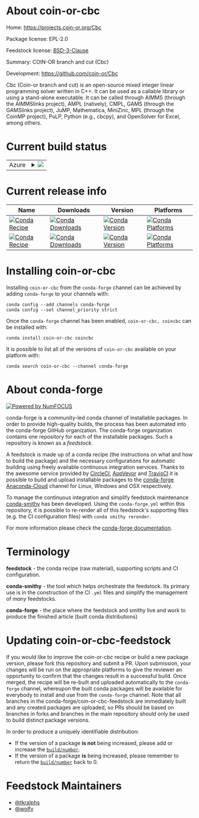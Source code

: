 About coin-or-cbc
=================

Home: https://projects.coin-or.org/Cbc

Package license: EPL-2.0

Feedstock license: [BSD-3-Clause](https://github.com/conda-forge/coin-or-cbc-feedstock/blob/master/LICENSE.txt)

Summary: COIN-OR branch and cut (Cbc)

Development: https://github.com/coin-or/Cbc

Cbc (Coin-or branch and cut) is an open-source mixed integer linear
programming solver written in C++. It can be used as a callable library or
using a stand-alone executable. It can be called through AIMMS (through the
AIMMSlinks project), AMPL (natively), CMPL, GAMS (through the GAMSlinks
project), JuMP, Mathematica, MiniZinc, MPL (through the CoinMP project), PuLP,
Python (e.g., cbcpy), and OpenSolver for Excel, among others.


Current build status
====================


<table>
    
  <tr>
    <td>Azure</td>
    <td>
      <details>
        <summary>
          <a href="https://dev.azure.com/conda-forge/feedstock-builds/_build/latest?definitionId=10719&branchName=master">
            <img src="https://dev.azure.com/conda-forge/feedstock-builds/_apis/build/status/coin-or-cbc-feedstock?branchName=master">
          </a>
        </summary>
        <table>
          <thead><tr><th>Variant</th><th>Status</th></tr></thead>
          <tbody><tr>
              <td>linux_64</td>
              <td>
                <a href="https://dev.azure.com/conda-forge/feedstock-builds/_build/latest?definitionId=10719&branchName=master">
                  <img src="https://dev.azure.com/conda-forge/feedstock-builds/_apis/build/status/coin-or-cbc-feedstock?branchName=master&jobName=linux&configuration=linux_64_" alt="variant">
                </a>
              </td>
            </tr><tr>
              <td>osx_64</td>
              <td>
                <a href="https://dev.azure.com/conda-forge/feedstock-builds/_build/latest?definitionId=10719&branchName=master">
                  <img src="https://dev.azure.com/conda-forge/feedstock-builds/_apis/build/status/coin-or-cbc-feedstock?branchName=master&jobName=osx&configuration=osx_64_" alt="variant">
                </a>
              </td>
            </tr><tr>
              <td>osx_arm64</td>
              <td>
                <a href="https://dev.azure.com/conda-forge/feedstock-builds/_build/latest?definitionId=10719&branchName=master">
                  <img src="https://dev.azure.com/conda-forge/feedstock-builds/_apis/build/status/coin-or-cbc-feedstock?branchName=master&jobName=osx&configuration=osx_arm64_" alt="variant">
                </a>
              </td>
            </tr>
          </tbody>
        </table>
      </details>
    </td>
  </tr>
</table>

Current release info
====================

| Name | Downloads | Version | Platforms |
| --- | --- | --- | --- |
| [![Conda Recipe](https://img.shields.io/badge/recipe-coin--or--cbc-green.svg)](https://anaconda.org/conda-forge/coin-or-cbc) | [![Conda Downloads](https://img.shields.io/conda/dn/conda-forge/coin-or-cbc.svg)](https://anaconda.org/conda-forge/coin-or-cbc) | [![Conda Version](https://img.shields.io/conda/vn/conda-forge/coin-or-cbc.svg)](https://anaconda.org/conda-forge/coin-or-cbc) | [![Conda Platforms](https://img.shields.io/conda/pn/conda-forge/coin-or-cbc.svg)](https://anaconda.org/conda-forge/coin-or-cbc) |
| [![Conda Recipe](https://img.shields.io/badge/recipe-coincbc-green.svg)](https://anaconda.org/conda-forge/coincbc) | [![Conda Downloads](https://img.shields.io/conda/dn/conda-forge/coincbc.svg)](https://anaconda.org/conda-forge/coincbc) | [![Conda Version](https://img.shields.io/conda/vn/conda-forge/coincbc.svg)](https://anaconda.org/conda-forge/coincbc) | [![Conda Platforms](https://img.shields.io/conda/pn/conda-forge/coincbc.svg)](https://anaconda.org/conda-forge/coincbc) |

Installing coin-or-cbc
======================

Installing `coin-or-cbc` from the `conda-forge` channel can be achieved by adding `conda-forge` to your channels with:

```
conda config --add channels conda-forge
conda config --set channel_priority strict
```

Once the `conda-forge` channel has been enabled, `coin-or-cbc, coincbc` can be installed with:

```
conda install coin-or-cbc coincbc
```

It is possible to list all of the versions of `coin-or-cbc` available on your platform with:

```
conda search coin-or-cbc --channel conda-forge
```


About conda-forge
=================

[![Powered by
NumFOCUS](https://img.shields.io/badge/powered%20by-NumFOCUS-orange.svg?style=flat&colorA=E1523D&colorB=007D8A)](https://numfocus.org)

conda-forge is a community-led conda channel of installable packages.
In order to provide high-quality builds, the process has been automated into the
conda-forge GitHub organization. The conda-forge organization contains one repository
for each of the installable packages. Such a repository is known as a *feedstock*.

A feedstock is made up of a conda recipe (the instructions on what and how to build
the package) and the necessary configurations for automatic building using freely
available continuous integration services. Thanks to the awesome service provided by
[CircleCI](https://circleci.com/), [AppVeyor](https://www.appveyor.com/)
and [TravisCI](https://travis-ci.com/) it is possible to build and upload installable
packages to the [conda-forge](https://anaconda.org/conda-forge)
[Anaconda-Cloud](https://anaconda.org/) channel for Linux, Windows and OSX respectively.

To manage the continuous integration and simplify feedstock maintenance
[conda-smithy](https://github.com/conda-forge/conda-smithy) has been developed.
Using the ``conda-forge.yml`` within this repository, it is possible to re-render all of
this feedstock's supporting files (e.g. the CI configuration files) with ``conda smithy rerender``.

For more information please check the [conda-forge documentation](https://conda-forge.org/docs/).

Terminology
===========

**feedstock** - the conda recipe (raw material), supporting scripts and CI configuration.

**conda-smithy** - the tool which helps orchestrate the feedstock.
                   Its primary use is in the construction of the CI ``.yml`` files
                   and simplify the management of *many* feedstocks.

**conda-forge** - the place where the feedstock and smithy live and work to
                  produce the finished article (built conda distributions)


Updating coin-or-cbc-feedstock
==============================

If you would like to improve the coin-or-cbc recipe or build a new
package version, please fork this repository and submit a PR. Upon submission,
your changes will be run on the appropriate platforms to give the reviewer an
opportunity to confirm that the changes result in a successful build. Once
merged, the recipe will be re-built and uploaded automatically to the
`conda-forge` channel, whereupon the built conda packages will be available for
everybody to install and use from the `conda-forge` channel.
Note that all branches in the conda-forge/coin-or-cbc-feedstock are
immediately built and any created packages are uploaded, so PRs should be based
on branches in forks and branches in the main repository should only be used to
build distinct package versions.

In order to produce a uniquely identifiable distribution:
 * If the version of a package **is not** being increased, please add or increase
   the [``build/number``](https://docs.conda.io/projects/conda-build/en/latest/resources/define-metadata.html#build-number-and-string).
 * If the version of a package **is** being increased, please remember to return
   the [``build/number``](https://docs.conda.io/projects/conda-build/en/latest/resources/define-metadata.html#build-number-and-string)
   back to 0.

Feedstock Maintainers
=====================

* [@tkralphs](https://github.com/tkralphs/)
* [@wolfv](https://github.com/wolfv/)

